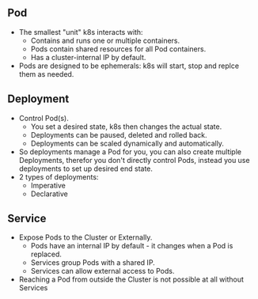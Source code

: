 ## Pod
- The smallest "unit" k8s interacts with:
	- Contains and runs one or multiple containers.
	- Pods contain shared resources for all Pod containers.
	- Has a cluster-internal IP by default.
- Pods are designed to be ephemerals: k8s will start, stop and replce them as needed.
## Deployment
- Control Pod(s).
	- You set a desired state, k8s then changes the actual state.
	- Deployments can be paused, deleted and rolled back.
	- Deployments can be scaled dynamically and automatically.
- So deployments manage a Pod for you, you can also create multiple Deployments, therefor you don't directly control Pods, instead you use deployments to set up desired end state.
- 2 types of deployments:
	- Imperative
	- Declarative
## Service
- Expose Pods to the Cluster or Externally.
	- Pods have an internal IP by default - it changes when a Pod is replaced.
	- Services group Pods with a shared IP.
	- Services can allow external access to Pods.
- Reaching a Pod from outside the Cluster is not possible at all without Services